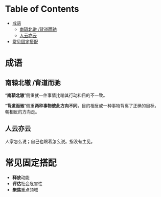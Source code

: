 # Table of Contents

* [成语](#成语)
  * [南辕北辙 /背道而驰](#南辕北辙-背道而驰)
  * [人云亦云](#人云亦云)
* [常见固定搭配](#常见固定搭配)




# 成语

##  南辕北辙 /背道而驰

“**南辕北辙**”侧重就一件事情比喻其行动和目的不一致。 

“**背道而驰**”侧重**两种事物彼此方向不同**，目的相反或一种事物背离了正确的目标，朝相反的方向走。



## 人云亦云

人家怎么说；自己也跟着怎么说。指没有主见。

















# 常见固定搭配

+ **释放**动能
+  **评估**社会危害性 
+  **聚焦**重点领域

